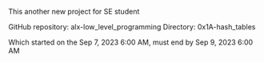 This another new project for SE student 

GitHub repository: alx-low_level_programming
Directory: 0x1A-hash_tables

Which started on the Sep 7, 2023 6:00 AM, must end by Sep 9, 2023 6:00 AM
